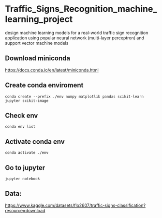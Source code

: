 # Traffic_Signs_Recognition_machine_learning_project 
design machine learning models for a real-world traffic sign recognition application using popular neural network (multi-layer perceptron) and support vector machine models

## Download miniconda
https://docs.conda.io/en/latest/miniconda.html

## Create conda enviroment
`conda create --prefix ./env numpy matplotlib pandas scikit-learn jupyter scikit-image`

## Check env
`conda env list`

## Activate conda env
`conda activate ./env`

## Go to jupyter
`jupyter notebook`

## Data: 
https://www.kaggle.com/datasets/flo2607/traffic-signs-classification?resource=download
